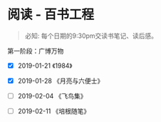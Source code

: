 # 阅读 - 百书工程

> 必知: 每个日期的9:30pm交读书笔记、读后感。

第一阶段：广博万物

- [x] 2019-01-21 《1984》

- [x] 2019-01-28 《月亮与六便士》

- [ ] 2019-02-04 《飞鸟集》

- [ ] 2019-02-11 《培根随笔》
